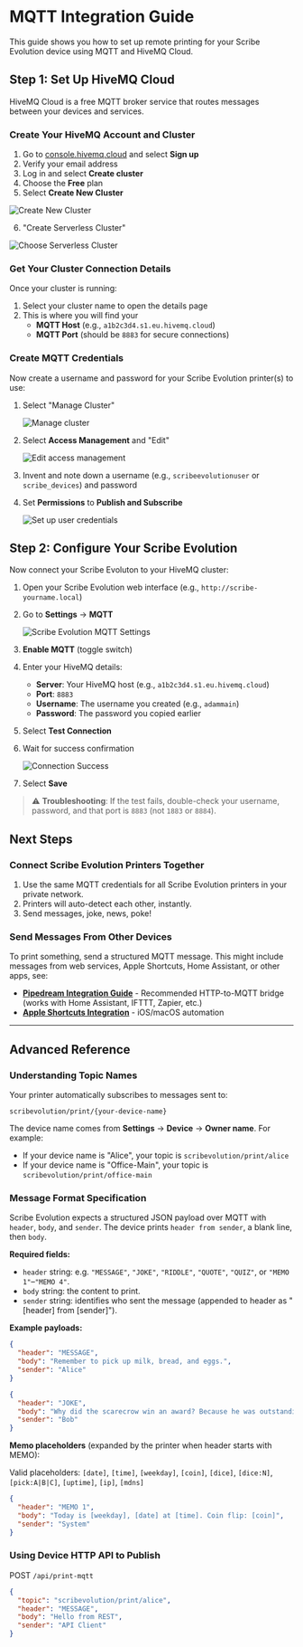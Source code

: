 # MQTT Integration Guide

This guide shows you how to set up remote printing for your Scribe Evolution device using MQTT and HiveMQ Cloud.

## Step 1: Set Up HiveMQ Cloud

HiveMQ Cloud is a free MQTT broker service that routes messages between your devices and services.

### Create Your HiveMQ Account and Cluster

1. Go to [console.hivemq.cloud](https://console.hivemq.cloud) and select **Sign up**
2. Verify your email address
3. Log in and select **Create cluster**
4. Choose the **Free** plan
5. Select **Create New Cluster**

![Create New Cluster](assets/screenshots/mqtt/HiveMQ-1.png)

6. "Create Serverless Cluster"

![Choose Serverless Cluster](assets/screenshots/mqtt/HiveMQ-2.png)

### Get Your Cluster Connection Details

Once your cluster is running:

1. Select your cluster name to open the details page
2. This is where you will find your
   - **MQTT Host** (e.g., `a1b2c3d4.s1.eu.hivemq.cloud`)
   - **MQTT Port** (should be `8883` for secure connections)

### Create MQTT Credentials

Now create a username and password for your Scribe Evolution printer(s) to use:

1. Select "Manage Cluster"

   ![Manage cluster](assets/screenshots/mqtt/HiveMQ-3.png)

2. Select **Access Management** and "Edit"

   ![Edit access management](assets/screenshots/mqtt/HiveMQ-4.png)

3. Invent and note down a username (e.g., `scribeevolutionuser` or `scribe_devices`) and password
4. Set **Permissions** to **Publish and Subscribe**

   ![Set up user credentials](assets/screenshots/mqtt/HiveMQ-5.png)

## Step 2: Configure Your Scribe Evolution

Now connect your Scribe Evoluton to your HiveMQ cluster:

1. Open your Scribe Evolution web interface (e.g., `http://scribe-yourname.local`)
2. Go to **Settings** → **MQTT**

   ![Scribe Evolution MQTT Settings](assets/screenshots/mqtt/scribe_UI-1.png)

3. **Enable MQTT** (toggle switch)
4. Enter your HiveMQ details:
   - **Server**: Your HiveMQ host (e.g., `a1b2c3d4.s1.eu.hivemq.cloud`)
   - **Port**: `8883`
   - **Username**: The username you created (e.g., `adammain`)
   - **Password**: The password you copied earlier

5. Select **Test Connection**
6. Wait for success confirmation

   ![Connection Success](assets/screenshots/mqtt/scribe_UI-2.png)

7. Select **Save**

> ⚠️ **Troubleshooting**: If the test fails, double-check your username, password, and that port is `8883` (not `1883` or `8884`).

## Next Steps

### Connect Scribe Evolution Printers Together

1. Use the same MQTT credentials for all Scribe Evolution printers in your private network.
2. Printers will auto-detect each other, instantly.
3. Send messages, joke, news, poke!

### Send Messages From Other Devices

To print something, send a structured MQTT message. This might include messages from web services, Apple Shortcuts, Home Assistant, or other apps, see:

- **[Pipedream Integration Guide](pipedream-integration.md)** - Recommended HTTP-to-MQTT bridge (works with Home Assistant, IFTTT, Zapier, etc.)
- **[Apple Shortcuts Integration](apple-shortcuts.md)** - iOS/macOS automation

---

## Advanced Reference

### Understanding Topic Names

Your printer automatically subscribes to messages sent to:

```
scribevolution/print/{your-device-name}
```

The device name comes from **Settings** → **Device** → **Owner name**. For example:

- If your device name is "Alice", your topic is `scribevolution/print/alice`
- If your device name is "Office-Main", your topic is `scribevolution/print/office-main`

### Message Format Specification

Scribe Evolution expects a structured JSON payload over MQTT with `header`, `body`, and `sender`. The device prints `header from sender`, a blank line, then `body`.

**Required fields:**

- `header` string: e.g. `"MESSAGE"`, `"JOKE"`, `"RIDDLE"`, `"QUOTE"`, `"QUIZ"`, or `"MEMO 1"`–`"MEMO 4"`.
- `body` string: the content to print.
- `sender` string: identifies who sent the message (appended to header as "[header] from [sender]").

**Example payloads:**

```json
{
  "header": "MESSAGE",
  "body": "Remember to pick up milk, bread, and eggs.",
  "sender": "Alice"
}
```

```json
{
  "header": "JOKE",
  "body": "Why did the scarecrow win an award? Because he was outstanding in his field!",
  "sender": "Bob"
}
```

**Memo placeholders** (expanded by the printer when header starts with MEMO):

Valid placeholders: `[date]`, `[time]`, `[weekday]`, `[coin]`, `[dice]`, `[dice:N]`, `[pick:A|B|C]`, `[uptime]`, `[ip]`, `[mdns]`

```json
{
  "header": "MEMO 1",
  "body": "Today is [weekday], [date] at [time]. Coin flip: [coin]",
  "sender": "System"
}
```

### Using Device HTTP API to Publish

POST `/api/print-mqtt`

```json
{
  "topic": "scribevolution/print/alice",
  "header": "MESSAGE",
  "body": "Hello from REST",
  "sender": "API Client"
}
```
